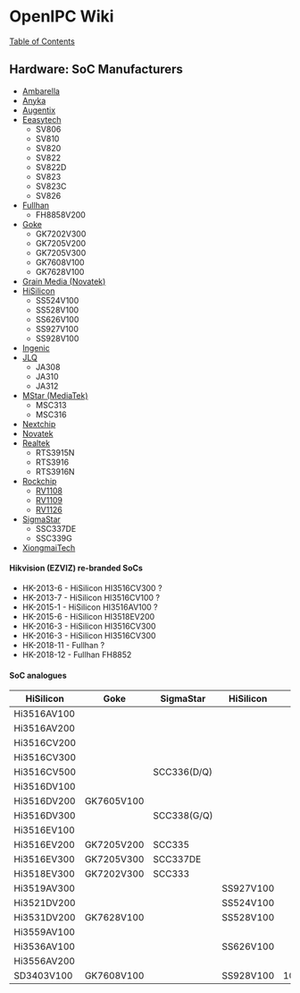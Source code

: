 # OpenIPC Wiki
[Table of Contents](../index.md)

Hardware: SoC Manufacturers
---------------------------
- [Ambarella](https://www.ambarella.com/)
- [Anyka](http://www.anyka.com/)
- [Augentix](https://www.augentix.com/)
- [Eeasytech](https://eeasytech.com/)
  - SV806
  - SV810
  - SV820
  - SV822
  - SV822D
  - SV823
  - SV823C
  - SV826
- [Fullhan](https://www.fullhan.com/)
  - FH8858V200
- [Goke](http://www.goke.com/)
  - GK7202V300
  - GK7205V200
  - GK7205V300
  - GK7608V100
  - GK7628V100
- [Grain Media (Novatek)](https://www.novatek.com.tw/)
- [HiSilicon](https://www.hisilicon.com/)
  - SS524V100
  - SS528V100
  - SS626V100
  - SS927V100
  - SS928V100
- [Ingenic](http://www.ingenic.com.cn/)
- [JLQ](https://www.jlq.com/)
  - JA308
  - JA310
  - JA312
- [MStar (MediaTek)](http://www.mstarsemi.com/)
  - MSC313
  - MSC316
- [Nextchip](http://www.nextchip.com/)
- [Novatek](http://www.novatek.com.tw/)
- [Realtek]()
  - RTS3915N
  - RTS3916
  - RTS3916N
- [Rockchip](https://www.rock-chips.com/)
  - [RV1108](https://www.rock-chips.com/a/en/products/RV11_Series/2017/0118/828.html)
  - [RV1109](https://www.rock-chips.com/a/en/products/RV11_Series/2020/0427/1074.html)
  - [RV1126](https://www.rock-chips.com/a/en/products/RV11_Series/2020/0427/1076.html)
- [SigmaStar](http://www.sigmastarsemi.com/)
  - SSC337DE
  - SSC339G
- [XiongmaiTech](https://www.xiongmaitech.com/)

#### Hikvision (EZVIZ) re-branded SoCs

- HK-2013-6 - HiSilicon HI3516CV300 ?
- HK-2013-7 - HiSilicon HI3516CV100 ?
- HK-2015-1 - HiSilicon HI3516AV100 ?
- HK-2015-6 - HiSilicon HI3518EV200
- HK-2016-3 - HiSilicon HI3516CV300
- HK-2016-3 - HiSilicon HI3516CV300
- HK-2018-11 - Fullhan ?
- HK-2018-12 - Fullhan FH8852

#### SoC analogues

| HiSilicon   | Goke       | SigmaStar   | HiSilicon |           | Rockchip |
|-------------|------------|-------------|-----------|-----------|----------|
| Hi3516AV100 |            |             |           |           |
| Hi3516AV200 |            |             |           |           |
| Hi3516CV200 |            |             |           |           |
| Hi3516CV300 |            |             |           |           |
| Hi3516CV500 |            | SCC336(D/Q) |           |           |
| Hi3516DV100 |            |             |           |           |
| Hi3516DV200 | GK7605V100 |
| Hi3516DV300 |            | SCC338(G/Q) |           |           |
| Hi3516EV100 |            |             |           |           |
| Hi3516EV200 | GK7205V200 | SCC335      |           |           |
| Hi3516EV300 | GK7205V300 | SCC337DE    |           |           |
| Hi3518EV300 | GK7202V300 | SCC333      |           |           |
| Hi3519AV300 |            |             | SS927V100 |           |
| Hi3521DV200 |            |             | SS524V100 |           |
| Hi3531DV200 | GK7628V100 |             | SS528V100 |           |
| Hi3559AV100 |            |             |           |           |
| Hi3536AV100 |            |             | SS626V100 |           |
| Hi3556AV200 |            |             |           |           |
| SD3403V100  | GK7608V100 |             | SS928V100 | 108DC2910 |

